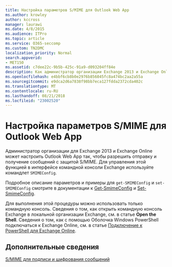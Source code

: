 ```yaml
---
title: Настройка параметров S/MIME для Outlook Web App
ms.author: krowley
author: kccross
manager: laurawi
ms.date: 4/8/2015
ms.audience: ITPro
ms.topic: article
ms.service: O365-seccomp
ms.custom: TN2DMC
localization_priority: Normal
search.appverid:
- MET150
ms.assetid: c7dee22c-9b5b-425c-91a9-d093204ff84e
description: Как администратор организации Exchange 2013 и Exchange Online можно настроить Outlook Web App, чтобы разрешить отправки и получения сообщений S/MIME-защищенного. Командлет SMIMEConfig используется для управления этой функции через интерфейс командной консоли Exchange.
ms.openlocfilehash: e4bbf6cb8b0e2976b856045fc8a474bc2aa2a55a
ms.sourcegitcommit: e9dca2d6a7838f98bb7eca127fdda2372cda402c
ms.translationtype: MT
ms.contentlocale: ru-RU
ms.lasthandoff: 08/21/2018
ms.locfileid: "23002520"
---
```

# <a name="configure-smime-settings-for-outlook-web-app"></a>Настройка параметров S/MIME для Outlook Web App

Администратор организации для Exchange 2013 и Exchange Online может настроить Outlook Web App так, чтобы разрешить отправку и получение сообщений с защитой S/MIME. Для управления этой функцией в интерфейсе командной консоли Exchange используйте командлет  `SMIMEConfig`. 
  
Подробное описание параметров и примеры для  `get-SMIMEConfig` и  `set-SMIMEConfig` смотрите в документации к [Get-SmimeConfig](http://technet.microsoft.com/library/4b29fa89-0840-4fe9-8885-019fcef2e02b.aspx) и [Set-SmimeConfig](http://technet.microsoft.com/library/de357ce0-8143-4c36-8032-026292fc63f0.aspx). 
  
Для выполнения этой процедуры можно использовать только командную консоль. Сведения о том, как открыть командную консоль Exchange в локальной организации Exchange, см. в статье **Open the Shell**. Сведения о том, как с помощью Оболочка Windows PowerShell подключаться к Exchange Online, см. в статье [Подключение к PowerShell для Exchange Online](https://go.microsoft.com/fwlink/p/?linkid=396554).
  
## <a name="for-more-information"></a>Дополнительные сведения

[S/MIME для подписи и шифрования сообщений](s-mime-for-message-signing-and-encryption.md)
  

